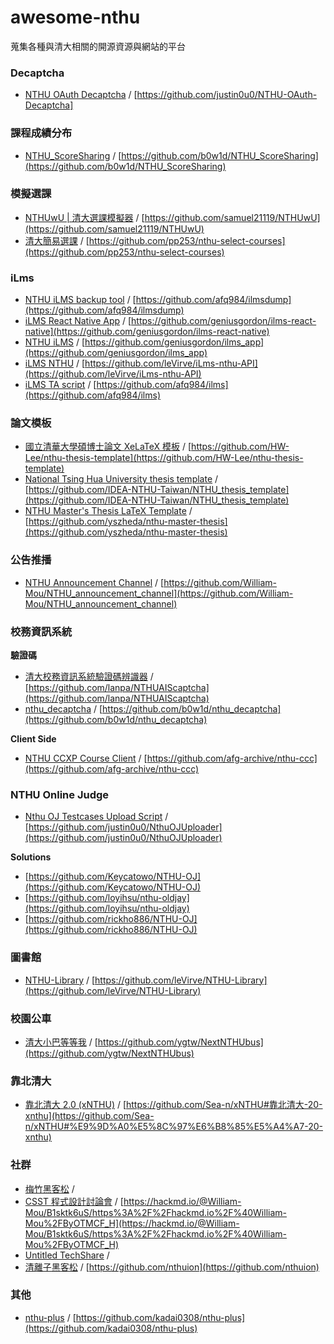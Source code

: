 # awesome-nthu
蒐集各種與清大相關的開源資源與網站的平台

### Decaptcha
- [NTHU OAuth Decaptcha](https://chrome.google.com/webstore/detail/nthu-oauth-decaptcha/mflpajkffpiibelpmffonolenndbgogp?hl=zh-TW) / [https://github.com/justin0u0/NTHU-OAuth-Decaptcha]

### 課程成績分布

- [NTHU_ScoreSharing](https://chrome.google.com/webstore/detail/nthuscoresharing/fbbgchnopppgncdjbckkjehfchncghdf?hl=zh-TW) / [https://github.com/b0w1d/NTHU_ScoreSharing](https://github.com/b0w1d/NTHU_ScoreSharing)

### 模擬選課

- [NTHUwU | 清大選課模擬器](https://blog.enmingw32.dev/NTHUwU/) / [https://github.com/samuel21119/NTHUwU](https://github.com/samuel21119/NTHUwU)
- [清大簡易選課](https://nthu-courses.github.io/#/) / [https://github.com/pp253/nthu-select-courses](https://github.com/pp253/nthu-select-courses)

### iLms

- [NTHU iLMS backup tool](https://github.com/afq984/ilmsdump) / [https://github.com/afq984/ilmsdump](https://github.com/afq984/ilmsdump)
- [iLMS React Native App](https://github.com/geniusgordon/ilms-react-native) / [https://github.com/geniusgordon/ilms-react-native](https://github.com/geniusgordon/ilms-react-native)
- [NTHU iLMS](https://play.google.com/store/apps/details?id=com.geniusgordon.ilms) / [https://github.com/geniusgordon/ilms_app](https://github.com/geniusgordon/ilms_app)
- [iLMS NTHU](https://github.com/leVirve/iLms-nthu-API) / [https://github.com/leVirve/iLms-nthu-API](https://github.com/leVirve/iLms-nthu-API)
- [iLMS TA script](https://github.com/afq984/ilms) / [https://github.com/afq984/ilms](https://github.com/afq984/ilms)

### 論文模板

- [國立清華大學碩博士論文 XeLaTeX 模板](https://github.com/HW-Lee/nthu-thesis-template) / [https://github.com/HW-Lee/nthu-thesis-template](https://github.com/HW-Lee/nthu-thesis-template)
- [National Tsing Hua University thesis template](https://github.com/IDEA-NTHU-Taiwan/NTHU_thesis_template) / [https://github.com/IDEA-NTHU-Taiwan/NTHU_thesis_template](https://github.com/IDEA-NTHU-Taiwan/NTHU_thesis_template)
- [NTHU Master's Thesis LaTeX Template](https://github.com/yszheda/nthu-master-thesis) / [https://github.com/yszheda/nthu-master-thesis](https://github.com/yszheda/nthu-master-thesis)

### 公告推播

- [NTHU Announcement Channel](https://t.me/nthu_ipth) / [https://github.com/William-Mou/NTHU_announcement_channel](https://github.com/William-Mou/NTHU_announcement_channel)

### 校務資訊系統

**驗證碼**

- [清大校務資訊系統驗證碼辨識器](https://chrome.google.com/webstore/detail/校務資訊系統驗證碼辨識器-nthu-ais-dec/ldccmdijbmghfapebcdhefpbjmplficm) / [https://github.com/lanpa/NTHUAIScaptcha](https://github.com/lanpa/NTHUAIScaptcha)
- [nthu_decaptcha](https://github.com/b0w1d/nthu_decaptcha) / [https://github.com/b0w1d/nthu_decaptcha](https://github.com/b0w1d/nthu_decaptcha)

**Client Side**

- [NTHU CCXP Course Client](https://github.com/afg-archive/nthu-ccc) / [https://github.com/afg-archive/nthu-ccc](https://github.com/afg-archive/nthu-ccc)

### NTHU Online Judge

- [Nthu OJ Testcases Upload Script](https://github.com/justin0u0/NthuOJUploader) / [https://github.com/justin0u0/NthuOJUploader](https://github.com/justin0u0/NthuOJUploader)

**Solutions**

- [https://github.com/Keycatowo/NTHU-OJ](https://github.com/Keycatowo/NTHU-OJ)
- [https://github.com/loyihsu/nthu-oldjay](https://github.com/loyihsu/nthu-oldjay)
- [https://github.com/rickho886/NTHU-OJ](https://github.com/rickho886/NTHU-OJ)

### 圖書館

- [NTHU-Library](https://github.com/leVirve/NTHU-Library) / [https://github.com/leVirve/NTHU-Library](https://github.com/leVirve/NTHU-Library)

### 校園公車

- [清大小巴等等我](http://nextnthubus.weebly.com) / [https://github.com/ygtw/NextNTHUbus](https://github.com/ygtw/NextNTHUbus)

### 靠北清大

- [靠北清大 2.0 (xNTHU)](https://www.facebook.com/xNTHU2.0) / [https://github.com/Sea-n/xNTHU#靠北清大-20-xnthu](https://github.com/Sea-n/xNTHU#%E9%9D%A0%E5%8C%97%E6%B8%85%E5%A4%A7-20-xnthu)

### 社群

- [梅竹黑客松](https://www.facebook.com/HackMeiChu/) / 
- [CSST 程式設計討論會](http://csst.tw) / [https://hackmd.io/@William-Mou/B1sktk6uS/https%3A%2F%2Fhackmd.io%2F%40William-Mou%2FByOTMCF_H](https://hackmd.io/@William-Mou/B1sktk6uS/https%3A%2F%2Fhackmd.io%2F%40William-Mou%2FByOTMCF_H)
- [Untitled TechShare](https://untitled-tech-share-blog.vercel.app) / 
- [清離子黑客松](http://nthuion.cs.nthu.edu.tw) / [https://github.com/nthuion](https://github.com/nthuion)

### 其他

- [nthu-plus](https://github.com/kadai0308/nthu-plus) / [https://github.com/kadai0308/nthu-plus](https://github.com/kadai0308/nthu-plus)
